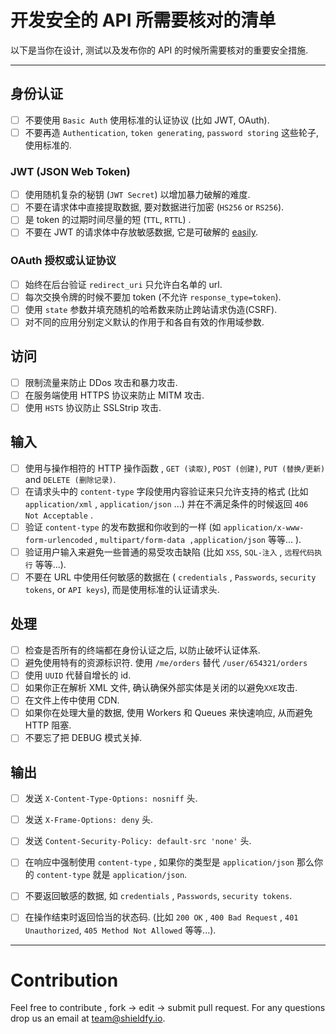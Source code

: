 # 开发安全的 API 所需要核对的清单
以下是当你在设计, 测试以及发布你的 API 的时候所需要核对的重要安全措施.

------------------------------------------------------------------------------
## 身份认证
- [ ] 不要使用 `Basic Auth` 使用标准的认证协议 (比如 JWT, OAuth).
- [ ] 不要再造 `Authentication`, `token generating`, `password storing` 这些轮子, 使用标准的.

### JWT (JSON Web Token)
- [ ] 使用随机复杂的秘钥 (`JWT Secret`) 以增加暴力破解的难度.
- [ ] 不要在请求体中直接提取数据, 要对数据进行加密 (`HS256` or `RS256`). 
- [ ] 是 token 的过期时间尽量的短 (`TTL`, `RTTL`) .
- [ ] 不要在 JWT 的请求体中存放敏感数据, 它是可破解的 [easily](https://jwt.io/#debugger-io).

### OAuth 授权或认证协议
- [ ] 始终在后台验证 `redirect_uri` 只允许白名单的 url.
- [ ] 每次交换令牌的时候不要加 token (不允许 `response_type=token`).
- [ ] 使用 `state` 参数并填充随机的哈希数来防止跨站请求伪造(CSRF).
- [ ] 对不同的应用分别定义默认的作用于和各自有效的作用域参数.

## 访问
- [ ] 限制流量来防止 DDos 攻击和暴力攻击.
- [ ] 在服务端使用 HTTPS 协议来防止 MITM 攻击.
- [ ] 使用 `HSTS` 协议防止 SSLStrip 攻击.

## 输入
- [ ] 使用与操作相符的 HTTP 操作函数 , `GET (读取)`, `POST (创建)`, `PUT (替换/更新)` and `DELETE (删除记录)`.
- [ ] 在请求头中的 `content-type` 字段使用内容验证来只允许支持的格式 (比如 `application/xml` , `application/json` ...) 并在不满足条件的时候返回 `406 Not Acceptable` .
- [ ] 验证 `content-type` 的发布数据和你收到的一样 (如 `application/x-www-form-urlencoded` , `multipart/form-data ,application/json` 等等... ).
- [ ] 验证用户输入来避免一些普通的易受攻击缺陷 (比如 `XSS`, `SQL-注入` , `远程代码执行` 等等...).
- [ ] 不要在 URL 中使用任何敏感的数据在 ( `credentials` , `Passwords`, `security tokens`, or `API keys`), 而是使用标准的认证请求头.

## 处理
- [ ] 检查是否所有的终端都在身份认证之后, 以防止破坏认证体系.
- [ ] 避免使用特有的资源标识符. 使用 `/me/orders` 替代 `/user/654321/orders`
- [ ] 使用 `UUID` 代替自增长的 id.
- [ ] 如果你正在解析 XML 文件, 确认确保外部实体是关闭的以避免`XXE`攻击.
- [ ] 在文件上传中使用 CDN.
- [ ] 如果你在处理大量的数据, 使用 Workers 和 Queues 来快速响应, 从而避免 HTTP 阻塞. 
- [ ] 不要忘了把 DEBUG 模式关掉.

## 输出
- [ ] 发送 `X-Content-Type-Options: nosniff` 头.
- [ ] 发送 `X-Frame-Options: deny` 头.
- [ ] 发送 `Content-Security-Policy: default-src 'none'` 头.
- [ ] 在响应中强制使用 `content-type` , 如果你的类型是 `application/json` 那么你的 `content-type` 就是 `application/json`.
- [ ] 不要返回敏感的数据, 如 `credentials` , `Passwords`, `security tokens`.
- [ ] 在操作结束时返回恰当的状态码. (比如 `200 OK` , `400 Bad Request` , `401 Unauthorized`, `405 Method Not Allowed` 等等...).


------------------------------------------------------------------------------

# Contribution
Feel free to contribute , fork -> edit -> submit pull request. For any questions drop us an email at team@shieldfy.io.
